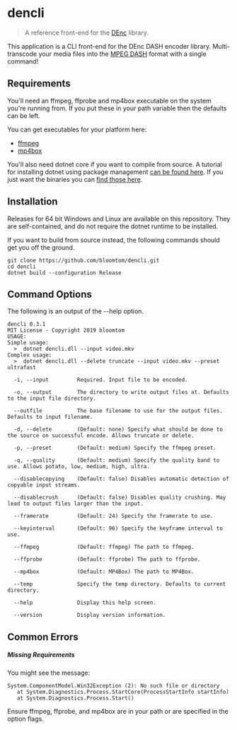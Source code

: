 # dencli
>A reference front-end for the [DEnc](https://github.com/bloomtom/DEnc) library.

This application is a CLI front-end for the DEnc DASH encoder library. Multi-transcode your media files into the [MPEG DASH](https://en.wikipedia.org/wiki/Dynamic_Adaptive_Streaming_over_HTTP) format with a single command!


## Requirements
You'll need an ffmpeg, ffprobe and mp4box executable on the system you're running from. If you put these in your path variable then the defaults can be left.

You can get executables for your platform here:
 - [ffmpeg](https://ffmpeg.org/)
 - [mp4box](https://gpac.wp.imt.fr/downloads/)

You'll also need dotnet core if you want to compile from source.
A tutorial for installing dotnet using package management [can be found here](https://www.microsoft.com/net/learn/get-started-with-dotnet-tutorial). If you just want the binaries you can [find those here](https://www.microsoft.com/net/download/dotnet-core/2.1).

## Installation
Releases for 64 bit Windows and Linux are available on this repository. They are self-contained, and do not require the dotnet runtime to be installed.

If you want to build from source instead, the following commands should get you off the ground.

```
git clone https://github.com/bloomtom/dencli.git
cd dencli
dotnet build --configuration Release
```


## Command Options
The following is an output of the --help option.
```
dencli 0.3.1
MIT License - Copyright 2019 bloomtom
USAGE:
Simple usage:
  >  dotnet dencli.dll --input video.mkv
Complex usage:
  >  dotnet dencli.dll --delete truncate --input video.mkv --preset ultrafast

  -i, --input         Required. Input file to be encoded.

  -o, --output        The directory to write output files at. Defaults to the input file directory.

  --outfile           The base filename to use for the output files. Defaults to input filename.

  -d, --delete        (Default: none) Specify what should be done to the source on successful encode. Allows truncate or delete.

  -p, --preset        (Default: medium) Specify the ffmpeg preset.

  -q, --quality       (Default: medium) Specify the quality band to use. Allows potato, low, medium, high, ultra.

  --disablecopying    (Default: false) Disables automatic detection of copyable input streams.

  --disablecrush      (Default: false) Disables quality crushing. May lead to output files larger than the input.

  --framerate         (Default: 24) Specify the framerate to use.

  --keyinterval       (Default: 96) Specify the keyframe interval to use.

  --ffmpeg            (Default: ffmpeg) The path to ffmpeg.

  --ffprobe           (Default: ffprobe) The path to ffprobe.

  --mp4box            (Default: MP4Box) The path to MP4Box.

  --temp              Specify the temp directory. Defaults to current directory.

  --help              Display this help screen.

  --version           Display version information.
```

## Common Errors

##### Missing Requirements
You might see the message:
```
System.ComponentModel.Win32Exception (2): No such file or directory
   at System.Diagnostics.Process.StartCore(ProcessStartInfo startInfo)
   at System.Diagnostics.Process.Start()
```
Ensure ffmpeg, ffprobe, and mp4box are in your path or are specified in the option flags.
